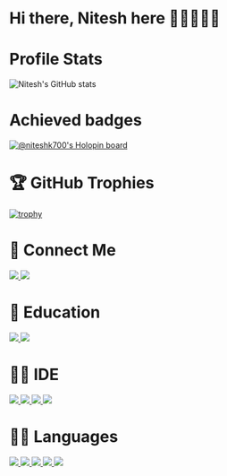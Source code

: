 # Hi there, Nitesh here 👋🏼👨🏻‍💻
# Profile Stats
![Nitesh's GitHub stats](https://github-readme-stats.vercel.app/api?username=niteshk700&show_icons=true&theme=radical)


# Achieved badges 
[![@niteshk700's Holopin board](https://holopin.me/niteshk700)](https://holopin.io/@niteshk700)












# 🏆 GitHub Trophies
[![trophy](https://github-profile-trophy.vercel.app/?username=niteshk700&theme=onedark)](https://github.com/niteshk700)

# 🚀 Connect Me
<a href="mailto:niteshkumar.gkp@gmail.com"  ><img  src="https://img.shields.io/badge/Gmail-D14836?style=for-the-badge&logo=gmail&logoColor=white">
</a>
<a href="www.linkedin.com/in/niteshk700"  ><img  src="https://img.shields.io/badge/LinkedIn-0077B5?style=for-the-badge&logo=linkedin&logoColor=white">
</a>

# 🧾 Education 
<a href="#"  ><img  src="https://img.shields.io/badge/Coursera-0056D2?style=for-the-badge&logo=Coursera&logoColor=white">
</a>
<a href="#"  ><img  src="https://img.shields.io/badge/Udemy-EC5252?style=for-the-badge&logo=Udemy&logoColor=white">
</a>
# 👩‍💻 IDE
<a href="#"  ><img  src="https://img.shields.io/badge/sublime_text-%23575757.svg?&style=for-the-badge&logo=sublime-text&logoColor=important">
</a>
<a href="#"  ><img  src="https://img.shields.io/badge/Android_Studio-3DDC84?style=for-the-badge&logo=android-studio&logoColor=white">
</a>
<a href="https://www.codechef.com/users/niteshkumar700"  ><img  src="https://img.shields.io/badge/-CodeChef-5B4638?style=for-the-badge&logo=CodeChef&logoColor=white">
</a>
<a href="#"  ><img  src="https://img.shields.io/badge/Visual_Studio_Code-0078D4?style=for-the-badge&logo=visual%20studio%20code&logoColor=white">
</a>
# 👩‍💻 Languages
<a href="#"  ><img  src="https://img.shields.io/badge/C-00599C?style=for-the-badge&logo=c&logoColor=white">
</a>
<a href="#"  ><img  src="https://img.shields.io/badge/C%2B%2B-00599C?style=for-the-badge&logo=c%2B%2B&logoColor=white">
</a>
<a href="#"  ><img  src="https://img.shields.io/badge/HTML5-E34F26?style=for-the-badge&logo=html5&logoColor=white">
</a>
<a href="#"  ><img  src="https://img.shields.io/badge/CSS3-1572B6?style=for-the-badge&logo=css3&logoColor=white">
</a>
<a href="#"  ><img  src="https://img.shields.io/badge/Bootstrap-563D7C?style=for-the-badge&logo=bootstrap&logoColor=white">
</a>



<!---
niteshk700/niteshk700 is a ✨ special ✨ repository because its `README.md` (this file) appears on your GitHub profile.
You can click the Preview link to take a look at your changes.
--->
